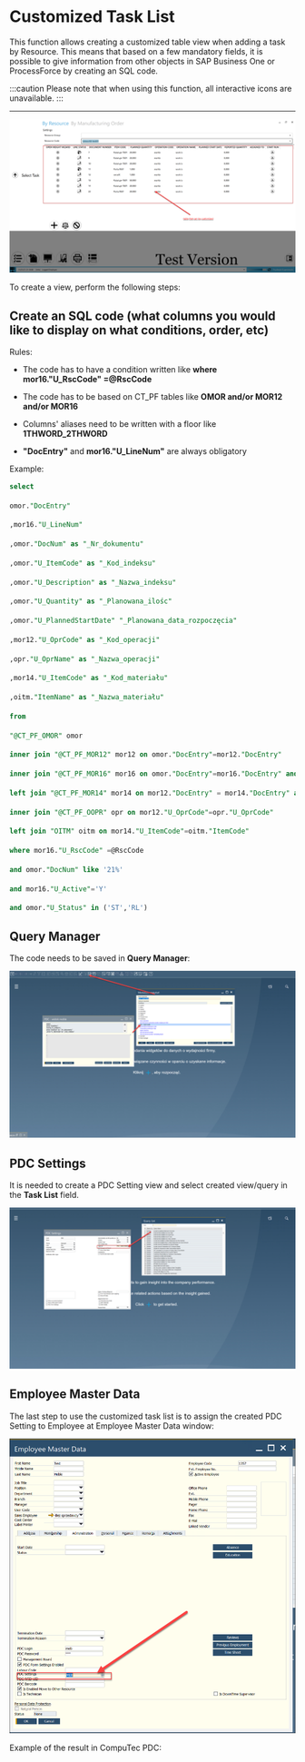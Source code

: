 # Customized Task List

This function allows creating a customized table view when adding a task by Resource. This means that based on a few mandatory fields, it is possible to give information from other objects in SAP Business One or ProcessForce by creating an SQL code.

:::caution
Please note that when using this function, all interactive icons are unavailable.
:::

---

![Customized Table](./media/customized-table-view.png)

To create a view, perform the following steps:

## Create an SQL code (what columns you would like to display on what conditions, order, etc)

Rules:

- The code has to have a condition written like **where mor16."U_RscCode" =@RscCode**

- The code has to be based on CT_PF tables like **OMOR and/or MOR12 and/or MOR16**

- Columns' aliases need to be written with a floor like **1THWORD_2THWORD**

- **"DocEntry"** and **mor16."U_LineNum"** are always obligatory

Example:

```SQL
select
 
omor."DocEntry"
 
,mor16."U_LineNum"
 
,omor."DocNum" as "_Nr_dokumentu"
 
,omor."U_ItemCode" as "_Kod_indeksu"
 
,omor."U_Description" as "_Nazwa_indeksu"
 
,omor."U_Quantity" as "_Planowana_ilośc"
 
,omor."U_PlannedStartDate" "_Planowana_data_rozpoczęcia"
 
,mor12."U_OprCode" as "_Kod_operacji"
 
,opr."U_OprName" as "_Nazwa_operacji"
 
,mor14."U_ItemCode" as "_Kod_materiału"
 
,oitm."ItemName" as "_Nazwa_materiału"
 
from
 
"@CT_PF_OMOR" omor
 
inner join "@CT_PF_MOR12" mor12 on omor."DocEntry"=mor12."DocEntry"
 
inner join "@CT_PF_MOR16" mor16 on omor."DocEntry"=mor16."DocEntry" and mor12."U_RtgOprCode"=mor16."U_RtgOprCode"
 
left join "@CT_PF_MOR14" mor14 on mor12."DocEntry" = mor14."DocEntry" and mor12."U_RtgOprCode"=mor14."U_RtgOprCode"
 
inner join "@CT_PF_OOPR" opr on mor12."U_OprCode"=opr."U_OprCode"
 
left join "OITM" oitm on mor14."U_ItemCode"=oitm."ItemCode"
 
where mor16."U_RscCode" =@RscCode
 
and omor."DocNum" like '21%'
 
and mor16."U_Active"='Y'
 
and omor."U_Status" in ('ST','RL')
```

## Query Manager

The code needs to be saved in **Query Manager**:

![Query Manager](./media/query-manager.png)

## PDC Settings

It is needed to create a PDC Setting view and select created view/query in the **Task List** field.

![Task List](./media/task-list.png)

## Employee Master Data

The last step to use the customized task list is to assign the created PDC Setting to Employee at Employee Master Data window:

![Employee Master Data](./media/employee-master-data.png)

Example of the result in CompuTec PDC:

